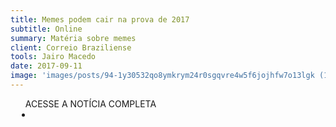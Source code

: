 ```yaml
---
title: Memes podem cair na prova de 2017
subtitle: Online
summary: Matéria sobre memes
client: Correio Braziliense
tools: Jairo Macedo
date: 2017-09-11
image: 'images/posts/94-1y30532qo8ymkrym24r0sgqvre4w5f6jojhfw7o13lgk (1).png'
---
```




<div class="post__share"><ul class="share__list list-reset">ACESSE A NOTÍCIA COMPLETA<li class="share__item" style="margin-left: 10px"><a class="share__link share__facebook" style="background: #fa5657" href="http://www.correiobraziliense.com.br/app/noticia/eu-estudante/especial-enem-2017/2017/09/11/especial-enem-noticias,624532/memes-podem-cair-na-prova-de-2017.shtml 
onclick=window.open(this.href, 'pop-up', 'left=20,top=20,width=500,height=500,toolbar=1,resizable=0'); return false;" title="Link" rel="nofollow"><i class="fa-solid fa-link"></i></a></li></ul></div>
<!-- <div class="gallery-box"><div class="gallery"><img src="/clipping/images/example-1.jpg" loading="lazy" alt="Project"><img src="/clipping/images/example-2.jpg" loading="lazy" alt="Project"></div><em>Gallery / <a href="https://www.freepik.com/" target="_blank">Freepic</a></em></div> -->